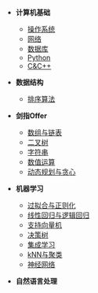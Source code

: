 * **计算机基础**
  * [操作系统](/计算机基础/操作系统.md)
  * [网络](/计算机基础/网络.md)
  * [数据库](/计算机基础/数据库.md)
  * [Python](/计算机基础/Python.md)
  * [C&C++](/计算机基础/C&C++.md)

* **数据结构**
  * [排序算法](/数据结构/排序算法.md)

* **剑指Offer**
  * [数组与链表](/剑指Offer/数组与链表.md)
  * [二叉树](/剑指Offer/二叉树.md)
  * [字符串](/剑指Offer/字符串.md)
  * [数值运算](/剑指Offer/数值运算.md)
  * [动态规划与贪心](/剑指Offer/动态规划与贪心.md)

* **机器学习**
  * [过拟合与正则化](/机器学习/过拟合与正则化.md)
  * [线性回归与逻辑回归](/机器学习/线性回归与逻辑回归.md)
  * [支持向量机](/机器学习/支持向量机.md)
  * [决策树](/机器学习/决策树.md)
  * [集成学习](/机器学习/集成学习.md)
  * [kNN与聚类](/机器学习/kNN与聚类.md)
  * [神经网络](/机器学习/神经网络.md)

* **自然语言处理**